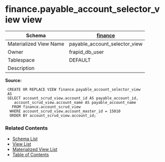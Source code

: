 # finance.payable_account_selector_view view

| Schema | [finance](../../schemas/finance.md) |
| ------ | ----------------------------------------------- |
| Materialized View Name | payable_account_selector_view |
| Owner | frapid_db_user |
| Tablespace | DEFAULT |
| Description |  |

**Source:**

```plpgsql
 CREATE OR REPLACE VIEW finance.payable_account_selector_view
 AS
 SELECT account_scrud_view.account_id AS payable_account_id,
    account_scrud_view.account_name AS payable_account_name
   FROM finance.account_scrud_view
  WHERE account_scrud_view.account_master_id = 15010
  ORDER BY account_scrud_view.account_id;
```


### Related Contents
* [Schema List](../../schemas.md)
* [View List](../../views.md)
* [Materialized View List](../../materialized-views.md)
* [Table of Contents](../../README.md)

